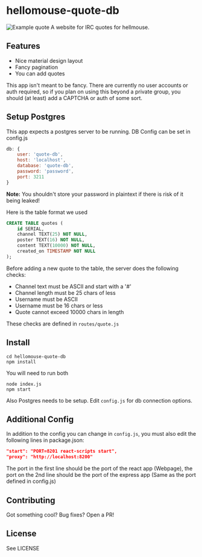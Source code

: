 # hellomouse-quote-db

![Example quote](https://i.imgur.com/QjBlwEX.png "Quote example")
A website for IRC quotes for hellmouse.


## Features
* Nice material design layout
* Fancy pagination
* You can add quotes

This app isn't meant to be fancy. There are currently no user accounts or auth required, so if you plan on using this beyond a private group, you should (at least) add a CAPTCHA or auth of some sort.

## Setup Postgres

This app expects a postgres server to be running. DB Config can be set in config.js
```javascript
db: {
    user: 'quote-db',
    host: 'localhost',
    database: 'quote-db',
    password: 'password',
    port: 3211
}
```
**Note:** You shouldn't store your password in plaintext if there is risk of it being leaked!

Here is the table format we used
```sql
CREATE TABLE quotes (
    id SERIAL,
    channel TEXT(25) NOT NULL,
    poster TEXT(16) NOT NULL,
    content TEXT(10000) NOT NULL,
    created_on TIMESTAMP NOT NULL
);
```

Before adding a new quote to the table, the server does the following checks:
* Channel text must be ASCII and start with a '#'
* Channel length must be 25 chars of less
* Username must be ASCII
* Username must be 16 chars or less
* Quote cannot exceed 10000 chars in length

These checks are defined in `routes/quote.js`


## Install

```git clone https://github.com/Bowserinator/https://github.com/hellomouse/hellomouse-quote-db
cd hellomouse-quote-db
npm install
```
You will need to run both
```
node index.js
npm start
```
Also Postgres needs to be setup. Edit `config.js` for db connection options.

## Additional Config
In addition to the config you can change in `config.js`, you must also edit the following lines in package.json:
```json
"start": "PORT=8201 react-scripts start",
"proxy": "http://localhost:8200"
```
The port in the first line should be the port of the react app (Webpage), the port on the 2nd line should be the port of the express app (Same as the port defined in config.js)

## Contributing

Got something cool? Bug fixes? Open a PR!

## License
See LICENSE
